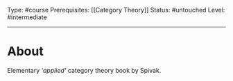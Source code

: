 Type: #course
Prerequisites: [[Category Theory]]
Status: #untouched 
Level: #intermediate 

----
# About

Elementary *'applied'* category theory book by Spivak.